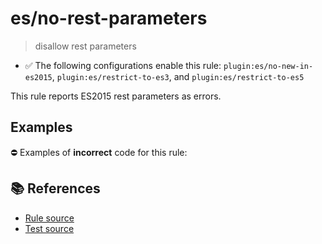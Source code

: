 # es/no-rest-parameters
> disallow rest parameters

- ✅ The following configurations enable this rule: `plugin:es/no-new-in-es2015`, `plugin:es/restrict-to-es3`, and `plugin:es/restrict-to-es5`

This rule reports ES2015 rest parameters as errors.

## Examples

⛔ Examples of **incorrect** code for this rule:

<eslint-playground type="bad" code="/*eslint es/no-rest-parameters: error */
function f1(...args) {}
let f2 = function(...args) {}
let f3 = (...args) =&gt; {}
let obj = { f4(...args) {} }
class A { f5(...args) {} }
" />

## 📚 References

- [Rule source](https://github.com/mysticatea/eslint-plugin-es/blob/v4.0.0/lib/rules/no-rest-parameters.js)
- [Test source](https://github.com/mysticatea/eslint-plugin-es/blob/v4.0.0/tests/lib/rules/no-rest-parameters.js)
